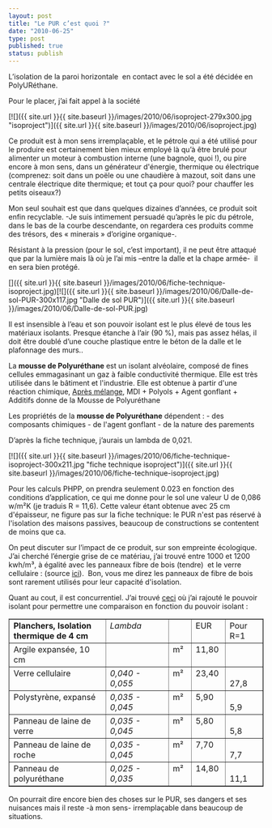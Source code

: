 ```yaml
---
layout: post
title: "Le PUR c’est quoi ?"
date: "2010-06-25"
type: post
published: true
status: publish
---
```


L’isolation de la paroi horizontale  en contact avec le sol a été décidée en PolyURéthane.

Pour le placer, j’ai fait appel à la société

[![]({{ site.url }}{{ site.baseurl }}/images/2010/06/isoproject-279x300.jpg "isoproject")]({{ site.url }}{{ site.baseurl }}/images/2010/06/isoproject.jpg)

Ce produit est à mon sens irremplaçable, et le pétrole qui a été utilisé pour le produire est certainement bien mieux employé là qu’à être brulé pour alimenter un moteur à combustion interne (une bagnole, quoi !), ou pire encore à mon sens, dans un générateur d'énergie, thermique ou électrique (comprenez: soit dans un poële ou une chaudière à mazout, soit dans une centrale électrique dite thermique; et tout ça pour quoi? pour chauffer les petits oiseaux?)

Mon seul souhait est que dans quelques dizaines d’années, ce produit soit enfin recyclable. -Je suis intimement persuadé qu’après le pic du pétrole, dans le bas de la courbe descendante, on regardera ces produits comme des trésors, des « minerais » d’origine organique-.

Résistant à la pression (pour le sol, c’est important), il ne peut être attaqué que par la lumière mais là où je l’ai mis –entre la dalle et la chape armée-  il en sera bien protégé.

[]({{ site.url }}{{ site.baseurl }}/images/2010/06/fiche-technique-isoproject.jpg)[![]({{ site.url }}{{ site.baseurl }}/images/2010/06/Dalle-de-sol-PUR-300x117.jpg "Dalle de sol PUR")]({{ site.url }}{{ site.baseurl }}/images/2010/06/Dalle-de-sol-PUR.jpg)

Il est insensible à l’eau et son pouvoir isolant est le plus élevé de tous les matériaux isolants. Presque étanche à l’air (90 %), mais pas assez hélas, il doit être doublé d’une couche plastique entre le béton de la dalle et le plafonnage des murs..

La **mousse de Polyuréthane** est un isolant alvéolaire, composé de fines cellules emmagasinant un gaz à faible conductivité thermique. Elle est très utilisée dans le bâtiment et l'industrie. Elle est obtenue à partir d'une réaction chimique, [Après mélange](http://www.sibli.be/fr/polyurethane_f.htm), MDI + Polyols + Agent gonflant + Additifs donne de la Mousse de Polyuréthane

Les propriétés de la **mousse de Polyuréthane** dépendent : - des composants chimiques - de l'agent gonflant - de la nature des parements

D’après la fiche technique, j’aurais un lambda de 0,021.

[![]({{ site.url }}{{ site.baseurl }}/images/2010/06/fiche-technique-isoproject-300x211.jpg "fiche technique isoproject")]({{ site.url }}{{ site.baseurl }}/images/2010/06/fiche-technique-isoproject.jpg)

Pour les calculs PHPP, on prendra seulement 0.023 en fonction des conditions d’application, ce qui me donne pour le sol une valeur U de 0,086 w/m²K (je traduis R = 11,6). Cette valeur étant obtenue avec 25 cm d'épaisseur, ne figure pas sur la fiche technique: le PUR n'est pas réservé à l'isolation des maisons passives, beaucoup de constructions se contentent de moins que ca.

On peut discuter sur l’impact de ce produit, sur son empreinte écologique. J’ai cherché l’énergie grise de ce matériau, j’ai trouvé entre 1000 et 1200 kwh/m³, à égalité avec les panneaux fibre de bois (tendre)  et le verre cellulaire : (source [ici](http://www.ecoconso.be/spip.php?article506)).  Bon, vous me direz les panneaux de fibre de bois sont rarement utilisés pour leur capacité d'isolation.

Quant au cout, il est concurrentiel. J’ai trouvé [ceci](http://www.livios.be/fr/_build/_guid/_isol/491.asp) où j’ai rajouté le pouvoir isolant pour permettre une comparaison en fonction du pouvoir isolant :

<table border="1" cellpadding="0" width="602"><tbody><tr><td width="259" valign="top"><strong>Planchers, Isolation thermique de 4 cm</strong></td><td width="159" valign="top"><em>Lambda</em></td><td width="36" valign="top"></td><td width="55" valign="top">EUR</td><td width="82" valign="top">Pour R=1</td></tr><tr><td width="259" valign="top">Argile expansée, 10 cm</td><td width="159" valign="top"><em></em></td><td width="36" valign="top">m²</td><td width="55" valign="top">11,80</td><td width="82" valign="top"></td></tr><tr><td width="259" valign="top">Verre cellulaire</td><td width="159" valign="top"><em>0,040 - 0,055</em><em></em></td><td width="36" valign="top">m²</td><td width="55" valign="top">23,40</td><td width="82" valign="bottom">27,8</td></tr><tr><td width="259" valign="top">Polystyrène, expansé</td><td width="159" valign="top"><em>0,035 - 0,045</em><em></em></td><td width="36" valign="top">m²</td><td width="55" valign="top">5,90</td><td width="82" valign="bottom">5,9</td></tr><tr><td width="259" valign="top">Panneau de laine de verre</td><td width="159" valign="top"><em>0,035 - 0,045</em></td><td width="36" valign="top">m²</td><td width="55" valign="top">5,80</td><td width="82" valign="bottom">5,8</td></tr><tr><td width="259" valign="top">Panneau de laine de roche</td><td width="159" valign="top"><em>0,035 - 0,045</em></td><td width="36" valign="top">m²</td><td width="55" valign="top">7,70</td><td width="82" valign="bottom">7,7</td></tr><tr><td width="259" valign="top">Panneau de polyuréthane</td><td width="159" valign="top"><em>0,025 - 0,035</em><em></em></td><td width="36" valign="top">m²</td><td width="55" valign="top">14,80</td><td width="82" valign="bottom">11,1</td></tr></tbody></table>

On pourrait dire encore bien des choses sur le PUR, ses dangers et ses nuisances mais il reste -à mon sens- irremplaçable dans beaucoup de situations.
